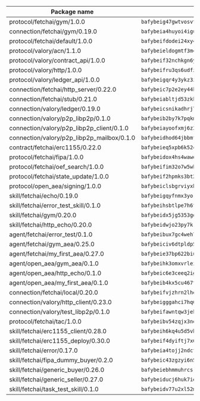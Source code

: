 | Package name                                                  | Package hash                                                  |
| ------------------------------------------------------------- | ------------------------------------------------------------- |
| protocol/fetchai/gym/1.0.0                                    | `bafybeig47gwtvosvtghwbhhwqgxhz3whxbrmyicibxtzjtss3dkbygy3iq` |
| connection/fetchai/gym/0.19.0                                 | `bafybeia4huyoi4iguyea4apktr2fq62rewtzo2vskmkb4drzj6md5dzn44` |
| protocol/fetchai/default/1.0.0                                | `bafybeifdodei24xy4zsnmurg3dbbe2ysp7ii7v5bmrsgl7stt7lj22pezq` |
| protocol/valory/acn/1.1.0                                     | `bafybeieldogmtf3m4jdsvt4vvyay3jh54rjn3deasymfw43vz3o42vigmq` |
| protocol/valory/contract_api/1.0.0                            | `bafybeif32nchkgn6yet7e5gt4auhf7lsahxnj4t36kxbw55p3gi7qpeuxq` |
| protocol/valory/http/1.0.0                                    | `bafybeifru3qs6udfzprax7jxktbsuzn7immfvi3scgfspifq3zdxwkgvnm` |
| protocol/valory/ledger_api/1.0.0                              | `bafybeigqr4y3ykz3iulrcoqmji7hy3dxaoy7zmyyzff4ivpbubcpwdknai` |
| connection/fetchai/http_server/0.22.0                         | `bafybeic7p2e2ey44k6yv3dzznepekggceqc6mxb55e4xovcjnr3qym5ncu` |
| connection/fetchai/stub/0.21.0                                | `bafybeiabltjd53zkkyo2xmq5fmytg7cpsqmgioex7w2krrdwg3xmjosdyq` |
| connection/valory/ledger/0.19.0                               | `bafybeicsnikadhrj7rqgdqnw6uf3o3cu6zrurqioydivdkvv267oy5su6q` |
| connection/valory/p2p_libp2p/0.1.0                            | `bafybeib2by7k7pqkmlmhjq2pgtp5mruweo3ah6kepjhths7u7sw2xk5gpy` |
| connection/valory/p2p_libp2p_client/0.1.0                     | `bafybeiayoofxmj6z3pasn2akqj3udgq2ta2ar6mv6zoehstul2btvv3gqa` |
| connection/valory/p2p_libp2p_mailbox/0.1.0                    | `bafybeidhod64jbbmfnbbfa3ld3afc2245kapbjrqn4iqikw7c7ueewe5zi` |
| contract/fetchai/erc1155/0.22.0                               | `bafybeieq5xpb6k52csnzscdqrzo4yizoqxeim46pa5jltrmg7zhihcgspe` |
| protocol/fetchai/fipa/1.0.0                                   | `bafybeidox4hs4wawq5raikqfdw3752xv2w4bvzxs5ezwtymdmn6gpmipla` |
| protocol/fetchai/oef_search/1.0.0                             | `bafybeifim32o7w5wkpcnict6kn6lp7rlddwlul7dfigcg4nzmqayxpvduu` |
| protocol/fetchai/state_update/1.0.0                           | `bafybeif2hpmks3bt2wfgmjbckk23c6pmuszqyb4dttlxjqjuhf5qebo3ye` |
| protocol/open_aea/signing/1.0.0                               | `bafybeiclsbgrviyxbmi2vex5ze3dhr7ywohrqedebx26jozayxvroqtegq` |
| skill/fetchai/echo/0.19.0                                     | `bafybeigqyfnmx3yoryx3yho6aj2te4px5u242nxtbhy3wnqrz35yoj6cyu` |
| skill/fetchai/error_test_skill/0.1.0                          | `bafybeihsbtlpe7h6fsvoxban5rilkmwviwkokul5cqym6atoolirontiyu` |
| skill/fetchai/gym/0.20.0                                      | `bafybeidx5jg5353gqk544h4u4vivos5upwc5sfy4xjmvf6ppzinzbmpfxe` |
| skill/fetchai/http_echo/0.20.0                                | `bafybeidwjo23py7krjrmgsae6onrgr3s7uq4kzy2epib55h5ub74yacqbm` |
| agent/fetchai/error_test/0.1.0                                | `bafybeibux7gc4weh7hwbltmub7j7tboqk4oi6ygrvzmqr6jf5y3k6h2jmm` |
| agent/fetchai/gym_aea/0.25.0                                  | `bafybeiciv6dtpldp57wbm7tubntkj3k5esjhmnl57msuc25cn4kbueo7mu` |
| agent/fetchai/my_first_aea/0.27.0                             | `bafybeie37bp622biuhwfhhgfifrojh7vaou326gu2cszanlaqytj64yw4u` |
| agent/open_aea/gym_aea/0.1.0                                  | `bafybeihk3omxvrleiwra46nqgvo5rnfvgkfzofewki3prqhu7dnqec7yam` |
| agent/open_aea/http_echo/0.1.0                                | `bafybeic6e3ceeq2igdbh7ijzxeva4kuryp35z64fvwxhqn7vonmnm5mqvm` |
| agent/open_aea/my_first_aea/0.1.0                             | `bafybeib4kx5cu467tcbiy447h46ng3s3hpxk5ab7kej6c2qsavks7hnmq4` |
| connection/fetchai/local/0.20.0                               | `bafybeifvjzhrn2lher23eqwjm7nhxd5ztnvqhhlqsjhk2lrzcmk72fwnzu` |
| connection/valory/http_client/0.23.0                          | `bafybeigggahci7hq6tr3tyueatgkvgn73y4b3av2vk7vtr7jkeuwsqcteq` |
| connection/valory/test_libp2p/0.1.0                           | `bafybeifawntqw3jeklx77vh6ib6gztxl27zh3b6rj73y6o6u24q46dfshi` |
| protocol/fetchai/tac/1.0.0                                    | `bafybeibv54zqjx3nookodxh5z5b5vpsyxvwos5wvbs3yejczkp64dq57fm` |
| skill/fetchai/erc1155_client/0.28.0                           | `bafybeih6kq4u5d5vhkuxfrmff6rddpw56tlljik7upbov73f5nd5rztbie` |
| skill/fetchai/erc1155_deploy/0.30.0                           | `bafybeif4dyiftj7x6eny3dzs4udvb4jyy2wwxy44ulvu7xqlyqhc7d3h2m` |
| skill/fetchai/error/0.17.0                                    | `bafybeia4tojj2ndcfaglor5ordpitpxzf2mdiaycmogbpqal7ddiapioku` |
| skill/fetchai/fipa_dummy_buyer/0.2.0                          | `bafybeic43zgzyi6n5yzaznzlvygove4nsxeymbjrrmu3x4xvrxarnttj7e` |
| skill/fetchai/generic_buyer/0.26.0                            | `bafybeiebhmmuhrcsrewtjgabe2kfkblpxvx2mfuh7rqltrzqmhcf647d4a` |
| skill/fetchai/generic_seller/0.27.0                           | `bafybeiducj6huk7iqak2jkz3h27tyozac7wj2gnvrbrhnlf6ixejjnp45i` |
| skill/fetchai/task_test_skill/0.1.0                           | `bafybeidv77u2xl52mnxakwvh7fuh46aiwfpteyof4eaptfd4agoi6cdble` |
